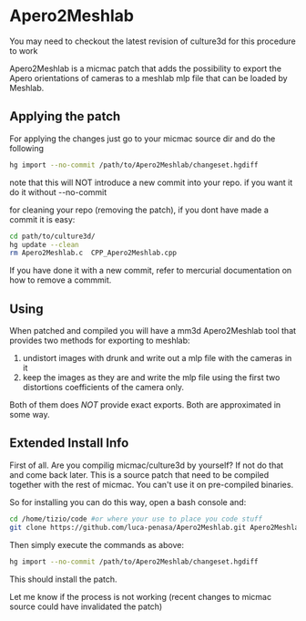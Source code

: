Apero2Meshlab
=============

You may need to checkout the latest revision of culture3d for this procedure to work

Apero2Meshlab is a micmac patch that adds the possibility to export the Apero orientations of cameras to a meshlab mlp file that can be loaded by Meshlab.

Applying the patch
------------------
For applying the changes just go to your micmac source dir and do the following
```bash
hg import --no-commit /path/to/Apero2Meshlab/changeset.hgdiff
```

note that this will NOT introduce a new commit into your repo. if you want it do it without --no-commit

for cleaning your repo (removing the patch), if you dont have made a commit it is easy:
```bash
cd path/to/culture3d/
hg update --clean
rm Apero2Meshlab.c  CPP_Apero2Meshlab.cpp
```

If you have done it with a new commit, refer to mercurial documentation on how to remove a commmit.


Using
-----

When patched and compiled you will have a mm3d Apero2Meshlab tool that provides two methods for exporting to meshlab:
1. undistort images with drunk and write out a mlp file with the cameras in it
2. keep the images as they are and write the mlp file using the first two distortions coefficients of the camera only.

Both of them does _NOT_ provide exact exports. Both are approximated in some way.

Extended Install Info
---------------------

First of all. Are you compilig micmac/culture3d by yourself? 
If not do that and come back later. This is a source patch that need to be compiled together with the rest of micmac. 
You can't use it on pre-compiled binaries.

So for installing you can do this way, open a bash console and:
```bash
cd /home/tizio/code #or where your use to place you code stuff
git clone https://github.com/luca-penasa/Apero2Meshlab.git Apero2Meshlab #this will download the whole source in the /home/tizio/code/Apero2Meshlab folder
```

Then simply execute the commands as above:
```bash
hg import --no-commit /path/to/Apero2Meshlab/changeset.hgdiff
```

This should install the patch.

Let me know if the process is not working (recent changes to micmac source could have invalidated the patch)
